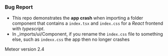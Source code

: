 ### Bug Report 
- This repo demonstrates the **app crash** when importing a folder component that contains a `index.tsx` and `index.css` for a _React_ frontend with _typescript_.
- In _imports/ui/Component, if you rename the `index.css` file to something else, such as `indexx.css` the app then no longer crashes

Meteor version 2.4
